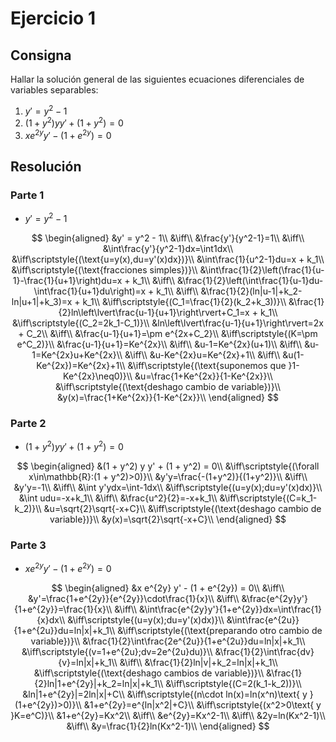 # Ejercicio 1

## Consigna

Hallar la solución general de las siguientes ecuaciones diferenciales de variables separables:

1. $y' = y^2 - 1$
2. $(1 + y^2) y y' + (1 + y^2) = 0$
3. $x e^{2y} y' - (1 + e^{2y}) = 0$

## Resolución

### Parte 1

- $y' = y^2 - 1$

$$
\begin{aligned}
&y' = y^2 - 1\\
&\iff\\
&\frac{y'}{y^2-1}=1\\
&\iff\\
&\int\frac{y'}{y^2-1}dx=\int1dx\\
&\iff\scriptstyle{(\text{u=y(x),du=y'(x)dx})}\\
&\int\frac{1}{u^2-1}du=x + k_1\\
&\iff\scriptstyle{(\text{fracciones simples})}\\
&\int\frac{1}{2}\left(\frac{1}{u-1}-\frac{1}{u+1}\right)du=x + k_1\\
&\iff\\
&\frac{1}{2}\left(\int\frac{1}{u-1}du-\int\frac{1}{u+1}du\right)=x + k_1\\
&\iff\\
&\frac{1}{2}(ln|u-1|+k_2-ln|u+1|+k_3)=x + k_1\\
&\iff\scriptstyle{(C_1=\frac{1}{2}(k_2+k_3))}\\
&\frac{1}{2}ln\left\lvert\frac{u-1}{u+1}\right\rvert+C_1=x + k_1\\
&\iff\scriptstyle{(C_2=2k_1-C_1)}\\
&ln\left\lvert\frac{u-1}{u+1}\right\rvert=2x + C_2\\
&\iff\\
&\frac{u-1}{u+1}=\pm e^{2x+C_2}\\
&\iff\scriptstyle{(K=\pm e^C_2)}\\
&\frac{u-1}{u+1}=Ke^{2x}\\
&\iff\\
&u-1=Ke^{2x}(u+1)\\
&\iff\\
&u-1=Ke^{2x}u+Ke^{2x}\\
&\iff\\
&u-Ke^{2x}u=Ke^{2x}+1\\
&\iff\\
&u(1-Ke^{2x})=Ke^{2x}+1\\
&\iff\scriptstyle{(\text{suponemos que }1-Ke^{2x}\neq0)}\\
&u=\frac{1+Ke^{2x}}{1-Ke^{2x}}\\
&\iff\scriptstyle{(\text{deshago cambio de variable})}\\
&y(x)=\frac{1+Ke^{2x}}{1-Ke^{2x}}\\
\end{aligned}
$$

### Parte 2

- $(1 + y^2) y y' + (1 + y^2) = 0$

$$
\begin{aligned}
&(1 + y^2) y y' + (1 + y^2) = 0\\
&\iff\scriptstyle{(\forall x\in\mathbb{R}:(1 + y^2)>0)}\\
&y'y=\frac{-(1+y^2)}{(1+y^2)}\\
&\iff\\
&y'y=-1\\
&\iff\\
&\int y'ydx=\int-1dx\\
&\iff\scriptstyle{(u=y(x);du=y'(x)dx)}\\
&\int udu=-x+k_1\\
&\iff\\
&\frac{u^2}{2}=-x+k_1\\
&\iff\scriptstyle{(C=k_1-k_2)}\\
&u=\sqrt{2}\sqrt{-x+C}\\
&\iff\scriptstyle{(\text{deshago cambio de variable})}\\
&y(x)=\sqrt{2}\sqrt{-x+C}\\
\end{aligned}
$$

### Parte 3

- $x e^{2y} y' - (1 + e^{2y}) = 0$

$$
\begin{aligned}
&x e^{2y} y' - (1 + e^{2y}) = 0\\
&\iff\\
&y'=\frac{1+e^{2y}}{e^{2y}}\cdot\frac{1}{x}\\
&\iff\\
&\frac{e^{2y}y'}{1+e^{2y}}=\frac{1}{x}\\
&\iff\\
&\int\frac{e^{2y}y'}{1+e^{2y}}dx=\int\frac{1}{x}dx\\
&\iff\scriptstyle{(u=y(x);du=y'(x)dx)}\\
&\int\frac{e^{2u}}{1+e^{2u}}du=ln|x|+k_1\\
&\iff\scriptstyle{(\text{preparando otro cambio de variable})}\\
&\frac{1}{2}\int\frac{2e^{2u}}{1+e^{2u}}du=ln|x|+k_1\\
&\iff\scriptstyle{(v=1+e^{2u};dv=2e^{2u}du)}\\
&\frac{1}{2}\int\frac{dv}{v}=ln|x|+k_1\\
&\iff\\
&\frac{1}{2}ln|v|+k_2=ln|x|+k_1\\
&\iff\scriptstyle{(\text{deshago cambios de variable})}\\
&\frac{1}{2}ln|1+e^{2y}|+k_2=ln|x|+k_1\\
&\iff\scriptstyle{(C=2(k_1-k_2))}\\
&ln|1+e^{2y}|=2ln|x|+C\\
&\iff\scriptstyle{(n\cdot ln(x)=ln(x^n)\text{ y }(1+e^{2y})>0)}\\
&1+e^{2y}=e^{ln|x^2|+C}\\
&\iff\scriptstyle{(x^2>0\text{ y }K=e^C)}\\
&1+e^{2y}=Kx^2\\
&\iff\\
&e^{2y}=Kx^2-1\\
&\iff\\
&2y=ln(Kx^2-1)\\
&\iff\\
&y=\frac{1}{2}ln(Kx^2-1)\\
\end{aligned}
$$